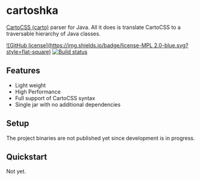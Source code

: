 # cartoshka

[CartoCSS (carto)](https://github.com/mapbox/carto) parser for Java. All it does is translate CartoCSS to a traversable hierarchy of Java classes.

[![GitHub license](https://img.shields.io/badge/license-MPL 2.0-blue.svg?style=flat-square)](LICENSE)
[![Build status](https://travis-ci.org/tartakynov/cartoshka.svg?branch=master)](https://travis-ci.org/tartakynov/cartoshka)

## Features

*   Light weight
*   High Performance
*   Full support of CartoCSS syntax
*   Single jar with no additional dependencies

## Setup

The project binaries are not published yet since development is in progress.

## Quickstart

Not yet.
